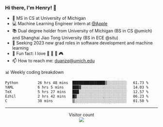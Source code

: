 ### Hi there, I'm Henry! 👋

- 🔭 MS in CS at University of Michigan
- 💻 Machine Learning Engineer intern at [@Apple](https://github.com/apple)
- 📚 Dual degree holder from University of Michigan (BS in CS @umich) and Shanghai Jiao Tong University (BS in ECE @situ)
- 🤖 Seeking 2023 new grad roles in software development and machine learning
- 🍁 Fun fact: I love 📸 🏓 🍜 🎮
- 📫 How to reach me: [duanzq@umich.edu](mailto:duanzq@umich.edu)

📊 Weekly coding breakdown
<!--START_SECTION:waka-->

```txt
Python         26 hrs 48 mins  ███████████████▒░░░░░░░░░   61.73 %
YAML           6 hrs 5 mins    ███▓░░░░░░░░░░░░░░░░░░░░░   14.03 %
TeX            5 hrs 27 mins   ███░░░░░░░░░░░░░░░░░░░░░░   12.57 %
Ezhil          2 hrs 42 mins   █▓░░░░░░░░░░░░░░░░░░░░░░░   06.23 %
C              38 mins         ▒░░░░░░░░░░░░░░░░░░░░░░░░   01.50 %
```

<!--END_SECTION:waka-->

***
<p align="center"> 
  Visitor count<br>
  <img src="https://profile-counter.glitch.me/zlzq-duanzq/count.svg" />
</p>

<!-- ![Henry Duan's GitHub stats](https://github-readme-stats.vercel.app/api?username=zlzq-duanzq&show_icons=true)

![trophy](https://github-profile-trophy.vercel.app/?username=zlzq-duanzq&column=7)

[![Top Langs](https://github-readme-stats.vercel.app/api/top-langs/?username=zlzq-duanzq&layout=compact)](https://github.com/zlzq-duanzq/github-readme-stats) -->
